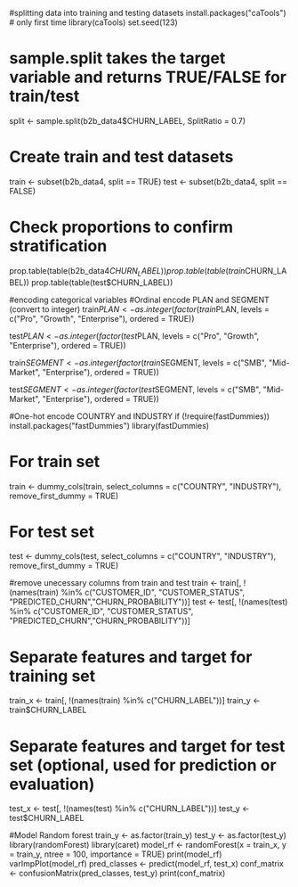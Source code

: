 #splitting data into training and testing datasets 
install.packages("caTools")  # only first time
library(caTools)
set.seed(123)
# sample.split takes the target variable and returns TRUE/FALSE for train/test
split <- sample.split(b2b_data4$CHURN_LABEL, SplitRatio = 0.7)
# Create train and test datasets
train <- subset(b2b_data4, split == TRUE)
test <- subset(b2b_data4, split == FALSE)
# Check proportions to confirm stratification
prop.table(table(b2b_data4$CHURN_LABEL))
prop.table(table(train$CHURN_LABEL))
prop.table(table(test$CHURN_LABEL))


#encoding categorical variables 
#Ordinal encode PLAN and SEGMENT (convert to integer)
train$PLAN <- as.integer(factor(train$PLAN, 
                                levels = c("Pro", "Growth", "Enterprise"), 
                                ordered = TRUE))

test$PLAN <- as.integer(factor(test$PLAN, 
                               levels = c("Pro", "Growth", "Enterprise"), 
                               ordered = TRUE))

train$SEGMENT<- as.integer(factor(train$SEGMENT, 
                                  levels = c("SMB", "Mid-Market", "Enterprise"), 
                                  ordered = TRUE))

test$SEGMENT <- as.integer(factor(test$SEGMENT, 
                                  levels = c("SMB", "Mid-Market", "Enterprise"), 
                                  ordered = TRUE))

#One-hot encode COUNTRY and INDUSTRY
if (!require(fastDummies)) install.packages("fastDummies")
library(fastDummies)
# For train set
train <- dummy_cols(train, select_columns = c("COUNTRY", "INDUSTRY"), remove_first_dummy = TRUE)
# For test set
test <- dummy_cols(test, select_columns = c("COUNTRY", "INDUSTRY"), remove_first_dummy = TRUE)

#remove unecessary columns from train and test
train <- train[, !(names(train) %in% c("CUSTOMER_ID", "CUSTOMER_STATUS", "PREDICTED_CHURN","CHURN_PROBABILITY"))]
test <- test[, !(names(test) %in% c("CUSTOMER_ID", "CUSTOMER_STATUS", "PREDICTED_CHURN","CHURN_PROBABILITY"))]

# Separate features and target for training set
train_x <- train[, !(names(train) %in% c("CHURN_LABEL"))]
train_y <- train$CHURN_LABEL
# Separate features and target for test set (optional, used for prediction or evaluation)
test_x <- test[, !(names(test) %in% c("CHURN_LABEL"))]
test_y <- test$CHURN_LABEL

#Model Random forest 
train_y <- as.factor(train_y)
test_y <- as.factor(test_y)
library(randomForest)
library(caret)
model_rf <- randomForest(x = train_x, y = train_y, ntree = 100, importance = TRUE)
print(model_rf)
varImpPlot(model_rf)
pred_classes <- predict(model_rf, test_x)
conf_matrix <- confusionMatrix(pred_classes, test_y)
print(conf_matrix)
